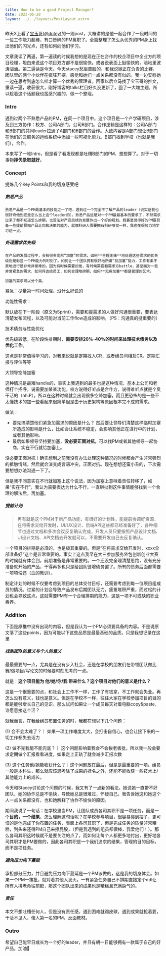 ```yaml
---
title: How to be a good Project Manager?
date: 2023-05-28
layout: ../../layouts/PostLayout.astro
---
```


昨天X上看了[宝玉哥(@dotey)](https://twitter.com/dotey)的一则post，大概讲的是他一起合作了一段时间的一位工作能力超棒，有口皆碑的PM离职了。全篇整理了怎么从优秀的PM身上找出他们的闪光点，还有如何向他们学习。

文章我读了两遍，第一遍读的时候我想的是现在正在合作的校企项目中企业方的项目经理，坦白来说这个项目双方都不是很愉快，或者说表面上挺愉快的，暗地里波涛汹涌。第二遍读是今天，今天stacey愁眉苦脸的，和我说她正在负责的比赛，团队里的两个小伙伴在疯狂开摆，感觉和她们一点关系都没有似的。我一边安慰她一边在思考到底怎么样才算一个优秀的管理者。回家以后立马找了宝玉哥的推文，重读一遍，收获很大，刚好博客的talks栏目好久没更新了，囤了一大堆主题，所以趁着这个话题我也蛮感兴趣的，做一个整理。

### Intro

遇到过两个不熟悉产品的PM，在同一个项目中。这个项目是一个产学研项目，涉及到三方协作：校方、公司A部门，公司B部门。合作逻辑是这样的：公司A部门和B部门的共同leader拉通了A部门和B部门的合作。大致内容是A部门想让B部门在他们的云服务的运维系统中添加一些可视化能力。B部门找到学校（也就是我们），合作。

本来写了一堆Intro，但是看了看发现都是吐槽B部门的PM，想想算了。对于一切事物**择优录取就好**。

### Concept

提炼几个Key Points和我的切身感受吧

##### 熟悉产品

    熟悉产品是一个PM最基本的技能之一了吧，遇到过一个完全不了解产品的leader（说实话我也很好奇他到底是怎么当上这个leader的）。熟悉产品这是对一个PM最最基本的要求了，不然需求过来了都不知道怎么排期，也没法对产品后续的发展作出一个好的规划。我甚至觉得好的PM要具备一些提前预知产品走向和决策的能力，就像科研人需要拥有科研嗅觉一样，我也在很努力地学习这一点。

##### 处理需求优先级

    在产品的发展过程中，会有很多突然“加塞”的需求，如何**合理无痛**地处理这些需求的优先级则是彰显一个PM能力的时刻了。如何让一个团队拥有很好地所谓“抗加塞”能力，工作有条不紊地进行是非常非常难的。因为有时候需要拒绝，有时候需要和需求方battle，甚至面对一些非常紧急的需求，如何传达给员工，如何合理地排期，如何**无痛加塞**都是管理的艺术。

    加塞的需求可以分个类，

紧急：尽量第一时间处理，没什么好说的

功能性需求：

默认放在下一阶段（原文为Sprint），需要和提需求的人做好沟通很重要，要表达清楚发布流程，以及可能对当前工作flow造成的影响。（PS：沟通真的挺重要的）

技术债务与性能优化

优先级较低，在阶段性排期时，**需要安排20%-40%的时间来处理技术债务以及优化工作**。

这点是非常值得学习的，对我来说就是定期找人CR，或者组员间相互CR。定期汇报与评估等等

大领导空降加塞

这种情况是最难handle的，事实上我遇到的最多也是这种情况，基本上公司和老师打个招呼，说需要加某某功能。校方说得好听点是合作方，说得难听点就是个臭干活的（hh:P）。所以在这种时候就会出现很多空降加塞，而且更恐怖的是一些不太懂技术的加一些看起来很简单但是由于历史架构等原因根本完不成的需求。

做法：

- 要先搞清楚他们紧急加需求的原因是什么？ 然后要让领导们清楚这样临时加塞所造成的影响是什么，比如会让系统不稳定，会影响其他正在进行中的计划，或者其他影响。
- 最后如果领导坚持要加塞，**没必要正面对抗**，可以找PM或者其他领导一起协商，实在不行就给加塞上。

没必要正面对抗！确实想到之前我没有办法处理这种情况的时候都会产生非常强烈的抵触情绪，然后就会演变成言语冲突，正面对抗。现在想想还蛮小丑的，下次需要想想办法沟通一下了。

但是我不同意实在不行就加塞上这个说法，因为加塞上意味着责任转移了，如果“实在不行”，我认为需要表达为什么不行，一直掰扯到这件事情能够找到一个合理的解法后，再加塞。

##### 提前计划

> 再有就是这个PM对于新产品功能，有很好的计划性，能提前协调好资源，在将需求交给开发时，UI/UX设计、后端API这些都已经准备好了，各种细节也通过文档和多次会议反复确认完成，开发人员只要按照产品设计文档、UI设计文档、API文档去开发就可以，不需要开发自己去反复确认。

一个项目的排期是必须的，也是极其重要的。但是”在将需求交给开发时，xxxx全部准备好“这个是非常重要的。事实上这点我早在大三参加服务外包创新创业大赛的时候就有体会到，前期准备是非常重要的。一个还没完全理清楚思路，没有充分准备就开始的产品，干得再多也只是给团队徒增债务罢了。所有的债务后面都需要一项项偿还（血的教训）。

制定计划的时候不仅要考虑到项目的总体交付目标，还需要考虑到每一位项目组成员的情况。过紧的计划会导致产品发布后期团队无力，疲惫堆积严重，而过松的计划也会导致这点。这就需要PM有一个合理排期的能力，这是一项不可或缺的职业素养。

### Addition

下面是原推中没有出现的内容，但是我认为一个PM必须要具备的内容。不是说原文落了这些points，因为可能以下这些品质是最最基础的品质。只是我想记录在这里

##### 找到团队的意义与个人的意义

最最重要的一点，尤其是在没有步入社会，还是在学校的朋友们在带领团队做比赛/做项目/写论文的时候要时刻思考的一点。

就是：**这个项目能为 他/她/你/我 带来什么？这个项目对他们的意义是什么？**

这是一个很重要的点，和社会上工作不一样，工作了有钱拿，不工作就会失业。再怎么没有意义，钱也是意义。但是在学校不一样，往往大家在学校参加项目的目的都是能够增长自己的见识。那么试问如果让一个成员每天对着电脑copy&paste，谁愿意接这个活？

就我而言，在我给组员布置任务的时，我都在想以下几个问题：

(1) 会不会太难了？｜ 如果一项工作难度太大，会打击自信心，也会让接下来的一切工作都失去活力

(2) 做不完我能不能兜底？｜ 这个问题影响着我会不会挨老板批，所以我一般会要求定期做个汇报看看进度，如果走上正轨了就会减少汇报次数

(3) 这个任务他/她能收获什么？｜这个问题放在最后，但是是最重要的一项。组员一般是本科生，那么就应该思考除了成果的挂名之外，还能不能收获一些技术上/其他能力上的成长。

今天和Stacey讨论这个问题的时候，我又有了一点新的看法。她说她一直带不好团队，她的协作总是不愉快，导致她总是很难过，怀疑自己。我告诉她这和她这个人一点关系都没有，也和她解释了协作不愉快的原因。

期间我说了一句话：在学校里当PM，让团队成员各司其职不是一项任务，而是一个**目的，**一个**结果**，怎么理解这句话呢？在学校参与项目，很容易碰到摆子，更可恨的是他完成了你布置的任务，表面上各司其职了，但是完成任务的质量非常糟糕，到头来还得PM自己来擦屁股，（但是我遇到的组员都很棒，我爱他们！）。那么各司其职这时候就不是要关注的点了，而如何让每个人都更多地付出，更好地各司其职才是PM要做的，因此各司其职是一个我们追求的结果，管理的目的目标，而不是项任务。

##### 避免压力向下蔓延

承担部分压力，并且避免压力向下蔓延是一个PM该做的，这是我的切身体会。如果一个PM一挨批，就对着其他人发火。一有紧急任务自己不排期直接定个ddl让所有人拼老命往前赶，那这个团队出来的成果也是糟糕且充满戾气的。

##### 责任

本文不想吐槽任何人，但是没有责任感，遇到困难就踢皮球，遇到成果就抢着要，干活不见人，催人第一名的PM，反面教材。

### Outro

希望自己能早日成长为一个好的leader，并且有朝一日能够拥有一款属于自己的好产品，加油🚀
